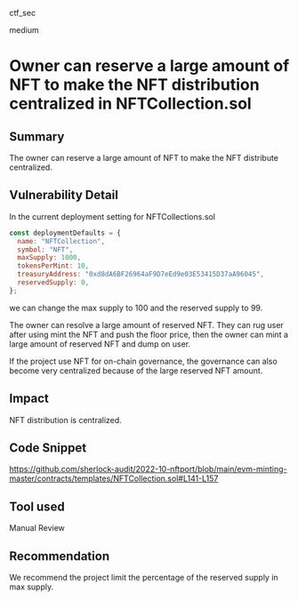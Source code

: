 ctf_sec

medium

# Owner can reserve a large amount of NFT to make the NFT distribution centralized in NFTCollection.sol

## Summary

The owner can reserve a large amount of NFT to make the NFT distribute centralized.

## Vulnerability Detail

In the current deployment setting for NFTCollections.sol

```javascript
const deploymentDefaults = {
  name: "NFTCollection",
  symbol: "NFT",
  maxSupply: 1000,
  tokensPerMint: 10,
  treasuryAddress: "0xd8dA6BF26964aF9D7eEd9e03E53415D37aA96045",
  reservedSupply: 0,
};
```

we can change the max supply to 100 and the reserved supply to 99.

The owner can resolve a large amount of reserved NFT. They can rug user after using mint the NFT and push the floor price,
then the owner can mint a large amount of reserved NFT and dump on user.

If the project use NFT for on-chain governance, the governance can also become very centralized because of the large reserved NFT amount.

## Impact

NFT distribution is centralized. 

## Code Snippet

https://github.com/sherlock-audit/2022-10-nftport/blob/main/evm-minting-master/contracts/templates/NFTCollection.sol#L141-L157

## Tool used

Manual Review

## Recommendation

We recommend the project limit the percentage of the reserved supply in max supply.
